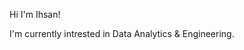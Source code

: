 Hi I'm Ihsan!

I'm currently intrested in Data Analytics & Engineering.

<!---
icanooooo/icanooooo is a ✨ special ✨ repository because its `README.md` (this file) appears on your GitHub profile.
You can click the Preview link to take a look at your changes.
--->
